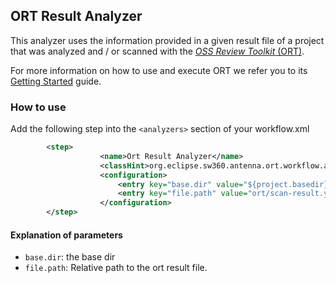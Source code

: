 ## ORT Result Analyzer
This analyzer uses the information provided in a given result file of a project that was analyzed and / or scanned with
the [*OSS Review Toolkit* (ORT)](https://github.com/oss-review-toolkit/ort).  

For more information on how to use and execute ORT we refer you to its
[Getting Started](https://github.com/oss-review-toolkit/ort/blob/master/docs/GettingStarted.md) guide.

### How to use
Add the following step into the `<analyzers>` section of your workflow.xml

```xml 
        <step>
                    <name>Ort Result Analyzer</name>
                    <classHint>org.eclipse.sw360.antenna.ort.workflow.analyzers.OrtResultAnalyzer</classHint>
                    <configuration>
                        <entry key="base.dir" value="${project.basedir}" />
                        <entry key="file.path" value="ort/scan-result.yml" />
                    </configuration>
        </step>
```

#### Explanation of parameters
* `base.dir`: the base dir
* `file.path`: Relative path to the ort result file. 
